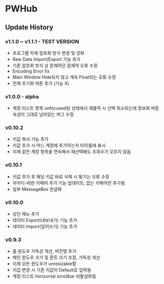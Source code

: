 # PWHub

## Update History
### v1.1.0 ~ v1.1.1 - TEST VERSION
- 프로그램 자체 암호화 방식 변경 및 강화
- Raw Data Import/Export 기능 추가
- 기존 암호화 방식 상 존재하던 잠재적 오류 수정
- Encoding Error fix
- Main Window Hide되지 않고 계속 Float되는 오류 수정
- 전체 초기화 버튼 추가 (기능 X)

### v1.0.0 - alpha
- 계정 리스트 항목 unfocused된 상태에서 재클릭 시 선택 취소되는데 정보와 버튼 속성이 그대로 남아있는 버그 수정

### v0.10.2
- 키값 복사 기능 추가
- 키값 추가 시 어느 계정에 추가하는지 타이틀에 표시
- 이제 같은 계정 항목을 연속해서 재선택해도 조회수가 오르지 않음

### v0.10.1
- 키값 추가 후 해당 키값 바로 삭제 시 튕기는 오류 수정
- 아이디-비번 키페어 추가 기능 업데이트, 없는 키페어만 추가됨
- 일부 MessageBox 한글화

### v0.10.0
- 상단 메뉴 추가
- 데이터 Export(내보내기) 기능 추가
- 데이터 Import(덮어쓰기) 기능 추가

### v0.9.3
- 홈 윈도우 가독성 개선, 버전명 추가
- 메인 윈도우 크기 및 폰트 크기 조정, 가독성 개선
- 이제 모든 윈도우가 unresizable함
- 키값 변경 시 기존 키값이 Default로 입력됨
- 계정 리스트 horizontal scrollbar 비활성화됨
